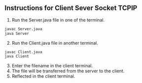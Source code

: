 ## Instructions for Client Sever Socket TCPIP
1. Run the Server.java file in one of the terminal.
```bash
javac Server.java
java Server
```
2. Run the Client.java file in another terminal.
```bash
javac Client.java
java Client
```
3. Enter the filename in the client terminal.
4. The file will be transferred from the server to the client.
5. Reflected in the client terminal.